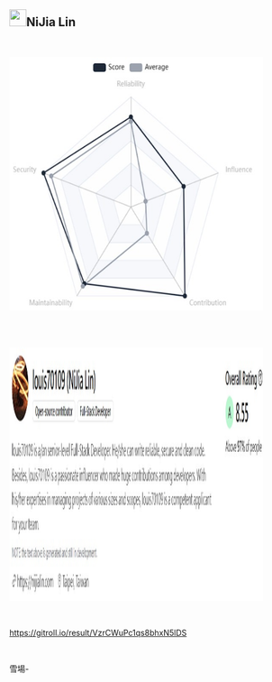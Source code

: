 <h2><a id="user-content-nijia-lin" class="anchor" aria-hidden="true" tabindex="-1" href="#nijia-lin"><span aria-hidden="true" class="octicon octicon-link"></span></a>
<a target="_blank" rel="noopener noreferrer nofollow" href="https://camo.githubusercontent.com/a2ed862ba2b5faed1539062050ec7bd1c072870acfd82510cb65a38bf4a1a180/68747470733a2f2f7370726f66696c652e6c696e652d7363646e2e6e65742f30684b76546f35346a7946466c354667656d6f6c78714a676c47467a4e615a30314c584852616278684654446c4e493174614269565a61423543536a74484a31594a41434a534e307846486a703142574d5f5a30446f6258346d536d35414946454d584868627551"><img src="https://camo.githubusercontent.com/a2ed862ba2b5faed1539062050ec7bd1c072870acfd82510cb65a38bf4a1a180/68747470733a2f2f7370726f66696c652e6c696e652d7363646e2e6e65742f30684b76546f35346a7946466c354667656d6f6c78714a676c47467a4e615a30314c584852616278684654446c4e493174614269565a61423543536a74484a31594a41434a534e307846486a703142574d5f5a30446f6258346d536d35414946454d584868627551" width="30" height="30" data-canonical-src="https://sprofile.line-scdn.net/0hKvTo54jyFFl5FgemolxqJglGFzNaZ01LXHRabxhFTDlNI1taBiVZaB5CSjtHJ1YJACJSN0xFHjp1BWM_Z0DobX4mSm5AIFEMXHhbuQ" style="max-width: 100%;"></a>NiJia Lin</h2><br><p><a target="_blank" rel="noopener noreferrer" href="https://github.com/louis70109/ideas-tree/blob/master/images/491448579508929035.png"><img src="https://github.com/louis70109/ideas-tree/raw/master/images/491448579508929035.png" width="450" height="450" style="max-width: 100%;"></a></p>
<br /><p><br><a target="_blank" rel="noopener noreferrer" href="https://github.com/louis70109/ideas-tree/blob/master/images/491448769863745846.png"><img src="https://github.com/louis70109/ideas-tree/raw/master/images/491448769863745846.png" width="450" height="450" style="max-width: 100%;"></a></p>
<br /><p><a href="https://gitroll.io/result/VzrCWuPc1qs8bhxN5lDS" rel="nofollow">https://gitroll.io/result/VzrCWuPc1qs8bhxN5lDS</a></p>
<br /><p>雪場-</p>
